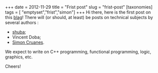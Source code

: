 +++
date = 2012-11-29
title = "Frist post"
slug = "frist-post"
[taxonomies]
tags = [ "emptyset","frist","simon"]
+++
Hi there, here is the first post on this [blag](http://xkcd.com/148/)! There will (or should, at least) be posts on technical subjects by several authors :

-   [shuba](http://shuba.cedeela.fr/);
-   Vincent Doba;
-   [Simon Cruanes](http://simon.cedeela.fr/).

We expect to write on C++ programming, functional programming, logic, graphics, etc.

Cheers!
